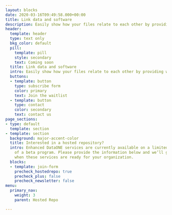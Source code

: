 ```yaml
---
layout: blocks
date: 2020-03-16T09:49:58.000+00:00
title: Link data and software
description: Easily show how your files relate to each other by providing well-described provenance workflows.
header:
  template: header
  type: text only
  bkg_color: default
  pill:
    template: pill
    style: secondary
    text: Coming soon
  title: Link data and software
  intro: Easily show how your files relate to each other by providing well-described provenance workflows.
  buttons:
  - template: button
    type: subscribe form
    color: primary
    text: Join the waitlist
  - template: button
    type: contact
    color: secondary
    text: contact us
page_sections:
- type: default
  template: section
- template: section
  background: major-accent-color
  title: Interested in a hosted repository?
  intro: Enhanced DataONE services are currently available on a limited basis as part
    of a beta program. Please provide the information below and we’ll get in touch
    when these services are ready for your organization.
  blocks:
  - template: join-form
    precheck_hostedrepo: true
    precheck_plus: false
    precheck_newsletter: false
menu:
  primary_nav:
    weight: 3
    parent: Hosted Repo

---
```

